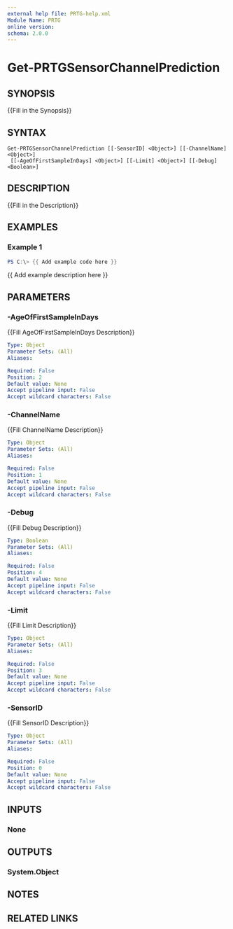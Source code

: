```yaml
---
external help file: PRTG-help.xml
Module Name: PRTG
online version:
schema: 2.0.0
---
```


# Get-PRTGSensorChannelPrediction

## SYNOPSIS
{{Fill in the Synopsis}}

## SYNTAX

```
Get-PRTGSensorChannelPrediction [[-SensorID] <Object>] [[-ChannelName] <Object>]
 [[-AgeOfFirstSampleInDays] <Object>] [[-Limit] <Object>] [[-Debug] <Boolean>]
```

## DESCRIPTION
{{Fill in the Description}}

## EXAMPLES

### Example 1
```powershell
PS C:\> {{ Add example code here }}
```

{{ Add example description here }}

## PARAMETERS

### -AgeOfFirstSampleInDays
{{Fill AgeOfFirstSampleInDays Description}}

```yaml
Type: Object
Parameter Sets: (All)
Aliases:

Required: False
Position: 2
Default value: None
Accept pipeline input: False
Accept wildcard characters: False
```

### -ChannelName
{{Fill ChannelName Description}}

```yaml
Type: Object
Parameter Sets: (All)
Aliases:

Required: False
Position: 1
Default value: None
Accept pipeline input: False
Accept wildcard characters: False
```

### -Debug
{{Fill Debug Description}}

```yaml
Type: Boolean
Parameter Sets: (All)
Aliases:

Required: False
Position: 4
Default value: None
Accept pipeline input: False
Accept wildcard characters: False
```

### -Limit
{{Fill Limit Description}}

```yaml
Type: Object
Parameter Sets: (All)
Aliases:

Required: False
Position: 3
Default value: None
Accept pipeline input: False
Accept wildcard characters: False
```

### -SensorID
{{Fill SensorID Description}}

```yaml
Type: Object
Parameter Sets: (All)
Aliases:

Required: False
Position: 0
Default value: None
Accept pipeline input: False
Accept wildcard characters: False
```

## INPUTS

### None
## OUTPUTS

### System.Object
## NOTES

## RELATED LINKS
